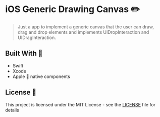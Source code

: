# iOS Generic Drawing Canvas ✏️
>Just a app to implement a generic canvas that the user can draw, drag and drop elements and implements UIDropInteraction and UIDragInteraction.

## Built With 🔨
* Swift 
* Xcode
* Apple  native components

## License 📖
This project is licensed under the MIT License - see the [LICENSE](https://github.com/CodingEagles/ios-generic-drawing-canvas/blob/master/LICENSE) file for details
